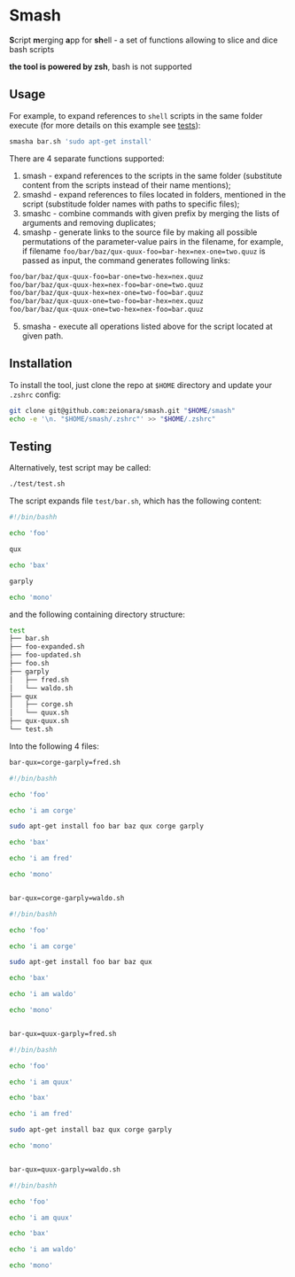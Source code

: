 # Smash

**S**cript **m**erging **a**pp for **sh**ell - a set of functions allowing to slice and dice bash scripts

**the tool is powered by zsh**, bash is not supported

## Usage

For example, to expand references to `shell` scripts in the same folder execute (for more details on this example see [tests](test)):

```sh
smasha bar.sh 'sudo apt-get install'
```

There are 4 separate functions supported:

1. smash - expand references to the scripts in the same folder (substitute content from the scripts instead of their name mentions);
2. smashd - expand references to files located in folders, mentioned in the script (substitude folder names with paths to specific files);
3. smashc - combine commands with given prefix by merging the lists of arguments and removing duplicates;
4. smashp - generate links to the source file by making all possible permutations of the parameter-value pairs in the filename, for example, if filename `foo/bar/baz/qux-quux-foo=bar-hex=nex-one=two.quuz` is passed as input, the command generates following links:
```sh
foo/bar/baz/qux-quux-foo=bar-one=two-hex=nex.quuz
foo/bar/baz/qux-quux-hex=nex-foo=bar-one=two.quuz
foo/bar/baz/qux-quux-hex=nex-one=two-foo=bar.quuz
foo/bar/baz/qux-quux-one=two-foo=bar-hex=nex.quuz
foo/bar/baz/qux-quux-one=two-hex=nex-foo=bar.quuz
```
5. smasha - execute all operations listed above for the script located at given path.

## Installation

To install the tool, just clone the repo at `$HOME` directory and update your `.zshrc` config:

```sh
git clone git@github.com:zeionara/smash.git "$HOME/smash"
echo -e '\n. "$HOME/smash/.zshrc"' >> "$HOME/.zshrc"
```

## Testing

Alternatively, test script may be called:

```sh
./test/test.sh
```

The script expands file `test/bar.sh`, which has the following content:

```sh
#!/bin/bashh

echo 'foo'

qux

echo 'bax'

garply

echo 'mono'
```

and the following containing directory structure:

```sh
test
├── bar.sh
├── foo-expanded.sh
├── foo-updated.sh
├── foo.sh
├── garply
│   ├── fred.sh
│   └── waldo.sh
├── qux
│   ├── corge.sh
│   └── quux.sh
├── qux-quux.sh
└── test.sh
```

Into the following 4 files:

```sh
bar-qux=corge-garply=fred.sh

#!/bin/bashh

echo 'foo'

echo 'i am corge'

sudo apt-get install foo bar baz qux corge garply

echo 'bax'

echo 'i am fred'

echo 'mono'


bar-qux=corge-garply=waldo.sh

#!/bin/bashh

echo 'foo'

echo 'i am corge'

sudo apt-get install foo bar baz qux

echo 'bax'

echo 'i am waldo'

echo 'mono'


bar-qux=quux-garply=fred.sh

#!/bin/bashh

echo 'foo'

echo 'i am quux'

echo 'bax'

echo 'i am fred'

sudo apt-get install baz qux corge garply

echo 'mono'


bar-qux=quux-garply=waldo.sh

#!/bin/bashh

echo 'foo'

echo 'i am quux'

echo 'bax'

echo 'i am waldo'

echo 'mono'
```
